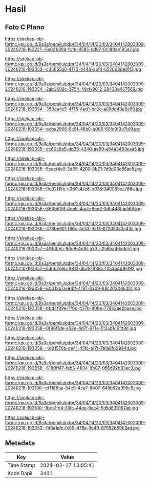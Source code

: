 # Hasil

## Foto C Plano

https://sirekap-obj-formc.kpu.go.id/9a3a/pemilu/pdpr/34/04/14/20/03/3404142003009-20240216-163221--5a64630d-fc1b-4585-bd07-0c189ae195d2.jpg

https://sirekap-obj-formc.kpu.go.id/9a3a/pemilu/pdpr/34/04/14/20/03/3404142003009-20240216-193053--cd5655b0-4f70-4448-abf4-652063ded1f3.jpg

https://sirekap-obj-formc.kpu.go.id/9a3a/pemilu/pdpr/34/04/14/20/03/3404142003009-20240216-193054--2ab3602c-3754-49cf-9012-28433e467566.jpg

https://sirekap-obj-formc.kpu.go.id/9a3a/pemilu/pdpr/34/04/14/20/03/3404142003009-20240216-193054--350ea4c5-4f75-4ed1-bc2c-a89dd43e6e99.jpg

https://sirekap-obj-formc.kpu.go.id/9a3a/pemilu/pdpr/34/04/14/20/03/3404142003009-20240216-193054--ecba2906-8c8f-46b0-a099-60fc0f3e7b19.jpg

https://sirekap-obj-formc.kpu.go.id/9a3a/pemilu/pdpr/34/04/14/20/03/3404142003009-20240216-193055--cc60c9e5-dd36-4340-ae50-e84a3490caa5.jpg

https://sirekap-obj-formc.kpu.go.id/9a3a/pemilu/pdpr/34/04/14/20/03/3404142003009-20240216-193055--5cacf4e0-3d65-4200-8b71-7d9d03c86ae5.jpg

https://sirekap-obj-formc.kpu.go.id/9a3a/pemilu/pdpr/34/04/14/20/03/3404142003009-20240216-193056--0e92f15b-e060-47c8-b078-349085cc766a.jpg

https://sirekap-obj-formc.kpu.go.id/9a3a/pemilu/pdpr/34/04/14/20/03/3404142003009-20240216-193056--866b618f-4eeb-4ac5-9ee2-3db448fae569.jpg

https://sirekap-obj-formc.kpu.go.id/9a3a/pemilu/pdpr/34/04/14/20/03/3404142003009-20240216-193056--478be90f-f86c-4c53-9a13-872d53a3c43c.jpg

https://sirekap-obj-formc.kpu.go.id/9a3a/pemilu/pdpr/34/04/14/20/03/3404142003009-20240216-193057--491dffeb-80c8-4df6-a33c-256ba46adc51.jpg

https://sirekap-obj-formc.kpu.go.id/9a3a/pemilu/pdpr/34/04/14/20/03/3404142003009-20240216-193057--5d6b2deb-9813-4578-838c-f0535449ef92.jpg

https://sirekap-obj-formc.kpu.go.id/9a3a/pemilu/pdpr/34/04/14/20/03/3404142003009-20240216-193058--60312b7a-e1bf-4187-82b9-88c2020d6d01.jpg

https://sirekap-obj-formc.kpu.go.id/9a3a/pemilu/pdpr/34/04/14/20/03/3404142003009-20240216-193058--bbd4f89e-7f0c-437b-80be-778b2ae2baae.jpg

https://sirekap-obj-formc.kpu.go.id/9a3a/pemilu/pdpr/34/04/14/20/03/3404142003009-20240216-193058--0f96f1de-a53e-4d7f-871e-5f3ab1c6fd9d.jpg

https://sirekap-obj-formc.kpu.go.id/9a3a/pemilu/pdpr/34/04/14/20/03/3404142003009-20240216-193059--4d21576b-ce41-45fc-a17f-7e1a8fd0984d.jpg

https://sirekap-obj-formc.kpu.go.id/9a3a/pemilu/pdpr/34/04/14/20/03/3404142003009-20240216-193059--6180ff47-fab5-4604-8b07-056d92b83ec3.jpg

https://sirekap-obj-formc.kpu.go.id/9a3a/pemilu/pdpr/34/04/14/20/03/3404142003009-20240216-193100--cf1188ba-84c5-4ca7-8407-648b52a095c6.jpg

https://sirekap-obj-formc.kpu.go.id/9a3a/pemilu/pdpr/34/04/14/20/03/3404142003009-20240216-193100--1bca1fd4-78fc-44ee-9ec4-5d5d630197ad.jpg

https://sirekap-obj-formc.kpu.go.id/9a3a/pemilu/pdpr/34/04/14/20/03/3404142003009-20240216-193053--fd8a1afe-fc89-478a-9c49-87982b5902ad.jpg


## Metadata

| Key        | Value               |
| ---------- | ------------------- |
| Time Stamp | 2024-02-17 13:05:41 |
| Kode Dapil | 3401                |



